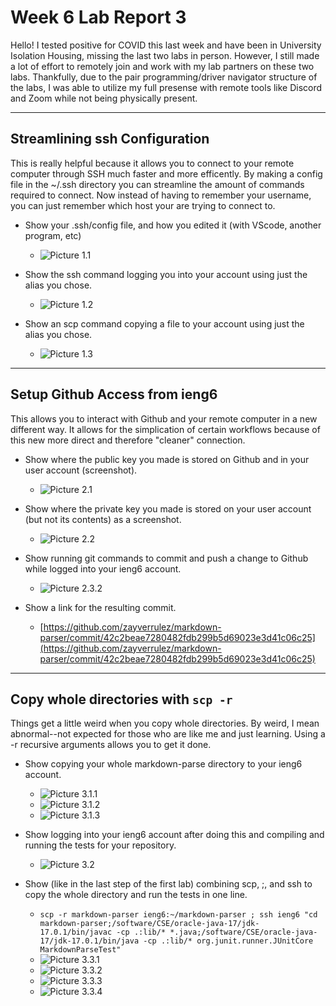 # Week 6 Lab Report 3

Hello! I tested positive for COVID this last week and have been in University Isolation Housing, missing the last two labs in person. However, I still made a lot of effort to remotely join and work with my lab partners on these two labs. Thankfully, due to the pair programming/driver navigator structure of the labs, I was able to utilize my full presense with remote tools like Discord and Zoom while not being physically present.

---

## Streamlining ssh Configuration

 This is really helpful because it allows you to connect to your remote computer through SSH much faster and more efficently. By making a config file in the ~/.ssh directory you can streamline the amount of commands required to connect. Now instead of having to remember your username, you can just remember which host your are trying to connect to.

* Show your .ssh/config file, and how you edited it (with VScode, another program, etc)

    * ![Picture 1.1](lab-report-3-photos\Screenshot_1.png)
* Show the ssh command logging you into your account using just the alias you chose.

    * ![Picture 1.2](lab-report-3-photos\Screenshot_3.png)
* Show an scp command copying a file to your account using just the alias you chose.

    * ![Picture 1.3](lab-report-3-photos\Screenshot_4.png)

---

## Setup Github Access from ieng6

This allows you to interact with Github and your remote computer in a new different way. It allows for the simplication of certain workflows because of this new more direct and therefore "cleaner" connection.

* Show where the public key you made is stored on Github and in your user account (screenshot).

    * ![Picture 2.1](lab-report-3-photos\Screenshot_16.png)

* Show where the private key you made is stored on your user account (but not its contents) as a screenshot.

    * ![Picture 2.2](lab-report-3-photos\Screenshot_15.png)

* Show running git commands to commit and push a change to Github while logged into your ieng6 account.

    * ![Picture 2.3.2](lab-report-3-photos\Screenshot_14.png)

* Show a link for the resulting commit.

    * [https://github.com/zayverrulez/markdown-parser/commit/42c2beae7280482fdb299b5d69023e3d41c06c25](https://github.com/zayverrulez/markdown-parser/commit/42c2beae7280482fdb299b5d69023e3d41c06c25)


---

## Copy whole directories with ```scp -r```

Things get a little weird when you copy whole directories. By weird, I mean abnormal--not expected for those who are like me and just learning. Using a -r recursive arguments allows you to get it done.

* Show copying your whole markdown-parse directory to your ieng6 account.

    * ![Picture 3.1.1](lab-report-3-photos\Screenshot_17.png)
    * ![Picture 3.1.2](lab-report-3-photos\Screenshot_18.png)
    * ![Picture 3.1.3](lab-report-3-photos\Screenshot_19.png)

* Show logging into your ieng6 account after doing this and compiling
and running the tests for your repository.

    * ![Picture 3.2](lab-report-3-photos\Screenshot_5.png)

* Show (like in the last step of the first lab) combining scp, ;, and ssh to copy the whole directory and run the tests in one line.

    * ``` scp -r markdown-parser ieng6:~/markdown-parser ; ssh ieng6 "cd markdown-parser;/software/CSE/oracle-java-17/jdk-17.0.1/bin/javac -cp .:lib/* *.java;/software/CSE/oracle-java-17/jdk-17.0.1/bin/java -cp .:lib/* org.junit.runner.JUnitCore MarkdownParseTest" ```
    * ![Picture 3.3.1](lab-report-3-photos\Screenshot_6.png)
    * ![Picture 3.3.2](lab-report-3-photos\Screenshot_7.png)
    * ![Picture 3.3.3](lab-report-3-photos\Screenshot_8.png)
    * ![Picture 3.3.4](lab-report-3-photos\Screenshot_9.png)